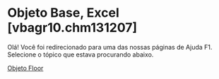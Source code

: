 
# Objeto Base, Excel [vbagr10.chm131207]

Olá! Você foi redirecionado para uma das nossas páginas de Ajuda F1. Selecione o tópico que estava procurando abaixo.

[Objeto Floor](http://msdn.microsoft.com/library/ce76e68b-7b15-7e2c-4464-07befbf53cc5%28Office.15%29.aspx)
